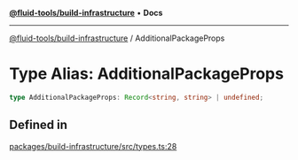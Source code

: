 [**@fluid-tools/build-infrastructure**](../README.md) • **Docs**

***

[@fluid-tools/build-infrastructure](../README.md) / AdditionalPackageProps

# Type Alias: AdditionalPackageProps

```ts
type AdditionalPackageProps: Record<string, string> | undefined;
```

## Defined in

[packages/build-infrastructure/src/types.ts:28](https://github.com/microsoft/FluidFramework/blob/main/build-tools/packages/build-infrastructure/src/types.ts#L28)

